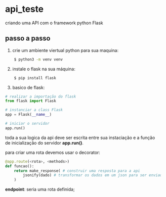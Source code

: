 # api_teste
criando uma API com o framework python Flask

## passo a passo

1. crie um ambiente viertual python para sua maquina:
```bash
    $ python3 -m venv venv
```
2. instale o flask na sua máquina:
```bash
    $ pip install flask
```
3. basico de flask:
```python
# realizar a importação do flask
from flask import Flask

# instanciar a class Flask
app = Flask(__name__)

# iniciar o servidor 
app.run()
```

toda a sua logica da api deve ser escrita entre sua instaciação e a função de inicialização do servidor **app.run()**. 

para criar uma rota devemos usar o decorator:
```python
@app.route(<rota>, <methods>)
def funcao():
    return make_response( # construir uma resposta para a api
        jsonify(dado) # transformar os dados em um json para ser enviado
    )
```

**endpoint**: seria uma rota definida;